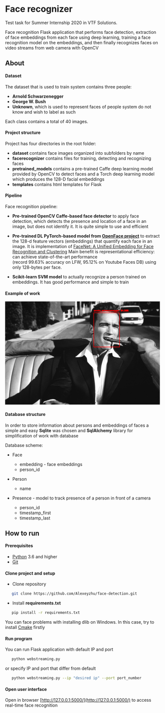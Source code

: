 # Face recognizer

Test task for Summer Internship 2020 in VTF Solutions.
 
Face recognition Flask application that performs face detection, 
extraction of face embeddings from each face using deep learning,
training a face recognition model on the embeddings, 
and then finally recognizes faces on video streams from web camera with OpenCV

## About
#### Dataset
The dataset that is used to train system contains three people:
* **Arnold Schwarzenegger**
* **George W. Bush**
* **Unknown**, which is used to represent faces of 
people system do not know and wish to label as such

Each class contains a total of 40 images.

#### Project structure
Project has four directories in the root folder:

* **dataset** contains face images organized into subfolders by name
* **facerecognizer** contains files for training, detecting and recognizing faces
* **pretrained_models** contains a pre-trained Caffe deep learning model 
provided by OpenCV to detect faces and a Torch deep learning model which 
produces the 128-D facial embeddings
* **templates** contains html templates for Flask


#### Pipeline
Face recognition pipeline:

* **Pre-trained OpenCV Caffe-based face detector** to apply face detection, which detects the presence and 
location of a face in an image, but does not identify it. 
It is quite simple to use and efficient

* **Pre-trained DL PyTorch-based model from [OpenFace project](https://cmusatyalab.github.io/openface/)** to extract the 128-d feature vectors (embeddings) 
that quantify each face in an image. 
It is implementation of [FaceNet: A Unified Embedding for Face Recognition and Clustering](https://www.cv-foundation.org/openaccess/content_cvpr_2015/app/1A_089.pdf)
Main   benefit   is   representational   efficiency:   can   achieve state-of-the-art  performance  
(record  99.63%  accuracy  on  LFW, 95.12% on Youtube Faces DB) using only 128-bytes per face.

* **Scikit-learn SVM model** to actually recognize a person trained on embeddings.
It has good performance and simple to train
#### Example of work
![](https://raw.githubusercontent.com/Alexeyzhu/face-detection/master/example.png)
#### Database structure
In order to store information about persons and embeddings of faces 
a simple and easy **Sqlite** was chosen and **SqlAlchemy** library
for simplification of work with database

Database scheme:

* Face
    * embedding - face embeddings
    * person_id
    
* Person
    * name
 
* Presence - model to track presence of a person in front of a camera
    * person_id
    * timestamp_first 
    * timestamp_last
    
## How to run
#### Prerequisites
* [Python](https://www.python.org/downloads/)  3.6 and higher
* [Git](https://git-scm.com/downloads)

#### Clone project and setup

* Clone repository

```bash
   git clone https://github.com/Alexeyzhu/face-detection.git
```

* Install **requirements.txt**
```bash
   pip install -r requirements.txt
```

You can face problems with installing dlib on Windows. In this case, try to install [Cmake](https://cmake.org/install/) firstly

#### Run program

You can run Flask application with default IP and port
```bash
   python webstreaming.py
```
or specify IP and port that differ from default
```bash
   python webstreaming.py --ip "desired ip" --port port_number
```

#### Open user interface

Open in browser [http://127.0.0.1:5000/](http://127.0.0.1:5000/) to access real-time face recognition
